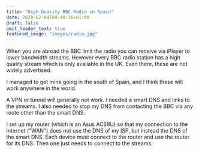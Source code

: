 ```yaml
---
title: "High Quality BBC Radio in Spain"
date: 2020-02-04T09:48:36+01:00
draft: false
omit_header_text: true
featured_image: "images/radio.jpg"
---
```


When you are abroad the BBC limit the radio you can receive via iPlayer to lower bandwidth streams.  However every BBC radio station has a high quality stream which is only available in the UK.  Even there, these are not widely advertised.

I managed to get mine going in the south of Spain, and I think these will work anywhere in the world.

A VPN or tunnel will generally not work.  I needed a smart DNS and links to the streams.  I also needed to stop my DNS from contacting the BBC via any route other than the smart DNS.

I set up my router (which is an Asus AC68U) so that my connection to the Internet ("WAN") does not use the DNS of my ISP, but instead the DNS of the smart DNS.  Each device must connect to the router and use the router for its DNS.  Then one just needs to connect to the streams.
